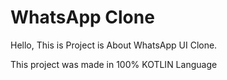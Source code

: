# WhatsApp Clone

Hello, This is Project is About WhatsApp UI Clone.

This project was made in 100% KOTLIN Language
